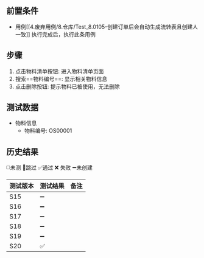 
## 前置条件

- 用例[[4.废弃用例/8.仓库/Test_8.0105-创建订单后会自动生成流转表且创建人一致]] 执行完成后，执行此条用例

## 步骤

1. 点击物料清单按钮: 进入物料清单页面
2. 搜索==物料编号==: 显示相关物料信息
3. 点击删除按钮: 提示物料已被使用，无法删除

## 测试数据

- 物料信息
	- 物料编号: OS00001

## 历史结果
 ◻️未测    🚫跳过     ✅通过    ❌ 失败    ➖未创建
  
| 测试版本 | 测试结果 | 备注 |
| ---- | ---- | ---- |
| S15 | ➖ |  |
| S16 | ➖ |  |
| S17 | ➖ |  |
| S18 | ➖ |  |
| S19 | ➖ |  |
| S20 | ✅ |  |
